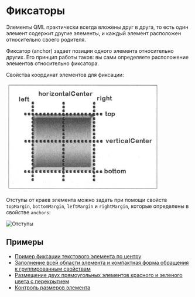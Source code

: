 # Фиксаторы

Элементы QML практически всегда вложены друг в друга, то есть один элемент содержит
другие элементы, и каждый элемент расположен относительно своего родителя.

Фиксатор (anchor) задает позиции одного элемента относительно других.
Его принцип работы таков: вы сами определяете расположение элементов относительно фиксатора.

Cвойства координат элементов для фиксации:

![Cвойства координат элементов для фиксации](img/coord.png)

Отступы от краев элемента можно задать при помощи свойств ```topMargin```, ```bottomМargin```,
```leftMargin``` и ```rightMargin```, которые определены в свойстве ```anchors```:

![Отступы](img/margin.png)

## Примеры

- [Пример фиксации текстового элемента по центру](txt-center-in)
- [Заполнение всей области элемента и компактная форма обращения к группированным свойствам](fill-el)
- [Размещение двух прямоугольных элементов красного и зеленого цвета с перекрытием](overlap-lay-out)
- [Контроль размеров элемента](el-sz-ctrl)
